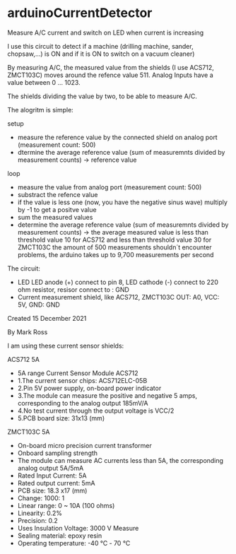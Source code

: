 # arduinoCurrentDetector
Measure A/C current and switch on LED when current is increasing

I use this circuit to detect if a machine (drilling machine, sander, chopsaw,...) is ON and if it is ON to switch on a vacuum cleaner)

By measuring A/C, the measured value from the shields (I use ACS712, ZMCT103C) moves around the refence value 511. Analog Inputs have a value between 0 ... 1023. 

The shields dividing the value by two, to be able to measure A/C.

The alogritm is simple:
  
  setup
  
  - measure the reference value by the connected shield on analog port (measurement count: 500)
  - dtermine the average reference value (sum of measuremnts divided by measurement counts)
  -> reference value
  
  loop
  
  - measure the value from analog port (measurement count: 500)
  - substract the refence value
  - if the value is less one (now, you have the negative sinus wave) multiply by -1 to get a positve value
  - sum the measured values
  - determine the average reference value (sum of measuremnts divided by measurement counts)
  -> the average measured value is less than threshold value 10 for ACS712 and less than threshold value 30 for ZMCT103C
  the amount of 500 measurements shouldn´t encounter problems, the arduino takes up to 9,700 measurements per second
  
  The circuit:
  - LED
      LED anode (+) connect to pin 8, LED cathode (-) connect to 220 ohm resistor, resisor connect to : GND
  - Current measurement shield, like ACS712, ZMCT103C
      OUT: A0, VCC: 5V, GND: GND
  
  Created 15 December 2021
  
  By Mark Ross
  
  I am using these current sensor shields:
  
  ACS712 5A 
   * 5A range Current Sensor Module ACS712
   * 1.The current sensor chips: ACS712ELC-05B
   * 2.Pin 5V power supply, on-board power indicator
   * 3.The module can measure the positive and negative 5 amps, corresponding to the analog output 185mV/A
   * 4.No test current through the output voltage is VCC/2
   * 5.PCB board size: 31x13 (mm)
  
  ZMCT103C 5A
   * On-board micro precision current transformer
   * Onboard sampling strength
   * The module can measure AC currents less than 5A, the corresponding analog output 5A/5mA
   * Rated Input Current: 5A
   * Rated output current: 5mA
   * PCB size: 18.3 x17 (mm)
   * Change: 1000: 1
   * Linear range: 0 ~ 10A (100 ohms)
   * Linearity: 0.2%
   * Precision: 0.2
   * Uses Insulation Voltage: 3000 V Measure
   * Sealing material: epoxy resin
   * Operating temperature: -40 ℃ - 70 ℃

